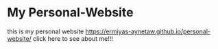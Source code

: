 # My Personal-Website

this is my personal website 
https://ermiyas-aynetaw.github.io/personal-website/  click here to see about me!!!

